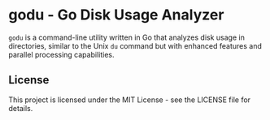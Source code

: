 # godu - Go Disk Usage Analyzer

`godu` is a command-line utility written in Go that analyzes disk usage in directories, similar to the Unix `du` command but with enhanced features and parallel processing capabilities.

## License

This project is licensed under the MIT License - see the LICENSE file for details.